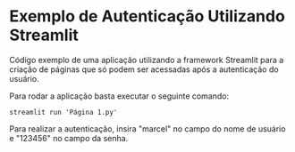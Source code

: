 # Exemplo de Autenticação Utilizando Streamlit

Código exemplo de uma aplicação utilizando a framework Streamlit para a criação de páginas que só podem ser acessadas após a autenticação do usuário.

Para rodar a aplicação basta executar o seguinte comando:

```
streamlit run 'Página 1.py'
```

Para realizar a autenticação, insira "marcel" no campo do nome de usuário e "123456" no campo da senha.
